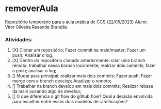 # removerAula
Repositório temporário para a aula prática de GCS (22/05/2023)
Aluno: Vítor Oliveira Resende Brandão

### Atividades:
1. [X] Clonar um repositório; Fazer commit na main/master; Fazer um push; Analisar o log;
2. [X] Dentro do repositório clonado anteriormente: criar uma branch remota; trabalhar nessa branch localmente; realizar dois commits; fazer o push;  analisar o log;
3. [] Mudar para principal; realizar mais dois commits; Fazer push; Fazer merge com a branch develop; Atualizar o remoto;
4. [] Trabalhar na branch develop em mais dois commits; Realizar rebase da main puxando algo de develop;
5. [] O que diferencia o git flow do github flow? Qual a decisão envolvida para escolher entre esses dois modelos de ramificações?